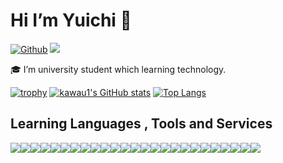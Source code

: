 # Hi I’m Yuichi 👋

[![Github](https://img.shields.io/badge/--FFFFFF?style=social&logo=github&label=Follow%20kawau1)](https://github.com/kawau1)
<img src="https://img.shields.io/badge/-Discord-5865F2.svg?logo=discord&style=popout">

<!--
**kawau1/kawau1** is a ✨ _special_ ✨ repository because its `README.md` (this file) appears on your GitHub profile.

Here are some ideas to get you started:

- 🔭 I’m currently working on ...
- 🌱 I’m currently learning ...
- 👯 I’m looking to collaborate on ...
- 🤔 I’m looking for help with ...
- 💬 Ask me about ...
- 📫 How to reach me: ...
- 😄 Pronouns: ...
- ⚡ Fun fact: ...
-->
🎓 I’m university student which learning technology.

[![trophy](https://github-profile-trophy.vercel.app/?username=kawau1)](https://github.com/ryo-ma/github-profile-trophy)
[![kawau1's GitHub stats](https://github-readme-stats.vercel.app/api?username=kawau1&count_private=true&show_icons=true)](https://github.com/anuraghazra/github-readme-stats)
[![Top Langs](https://github-readme-stats.vercel.app/api/top-langs/?username=kawau1&layout=compact)](https://github.com/anuraghazra/github-readme-stats)

## Learning Languages , Tools and Services
<!-- <img src="https://img.shields.io/badge/-Git-F05032.svg?logo=git&style=popout"> -->
<img src="https://img.shields.io/badge/--F05032.svg?logo=git&style=social"><img src="https://img.shields.io/badge/--181717.svg?logo=github&style=social"><img src="https://img.shields.io/badge/--A8B9CC.svg?logo=C&style=social"><img src="https://img.shields.io/badge/--00599C.svg?logo=c%2B%2B&style=social"><img src="https://img.shields.io/badge/-Java-FFFFFF.svg?logo=java&style=popout"><img src="https://img.shields.io/badge/--F05138.svg?logo=swift&style=social"><img src="https://img.shields.io/badge/--3776AB.svg?logo=python&style=social"><img src="https://img.shields.io/badge/--CC342D.svg?logo=ruby&style=social"><img src="https://img.shields.io/badge/--D30001.svg?logo=rubyonrails&style=social"><img src="https://img.shields.io/badge/--E34F26.svg?logo=html5&style=social"><img src="https://img.shields.io/badge/--1572B6.svg?logo=css3&style=social"><img src="https://img.shields.io/badge/--F7DF1E.svg?logo=javascript&style=social"><img src="https://img.shields.io/badge/--7952B3.svg?logo=bootstrap&style=social"><img src="https://img.shields.io/badge/--0769AD.svg?logo=jquery&style=social"><img src="https://img.shields.io/badge/--E95420.svg?logo=ubuntu&style=social"><img src="https://img.shields.io/badge/--2496ED.svg?logo=docker&style=social"><img src="https://img.shields.io/badge/--21759B.svg?logo=wordpress&style=social"><img src="https://img.shields.io/badge/--000000.svg?logo=unity&style=social"><img src="https://img.shields.io/badge/--5C2D91.svg?logo=visualstudio&style=social"><img src="https://img.shields.io/badge/--007ACC.svg?logo=visualstudiocode&style=social"><img src="https://img.shields.io/badge/--147EFB.svg?logo=xcode&style=social"><img src="https://img.shields.io/badge/--019733.svg?logo=vim&style=social"><img src="https://img.shields.io/badge/--A22846.svg?logo=raspberrypi&style=social"><img src="https://img.shields.io/badge/--0078D4.svg?logo=windows&style=social"><img src="https://img.shields.io/badge/--000000.svg?logo=macos&style=social">

